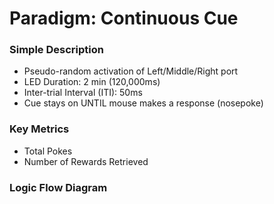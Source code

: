 
# Paradigm: Continuous Cue


### Simple Description

- Pseudo-random activation of Left/Middle/Right port
- LED Duration: 2 min (120,000ms)
- Inter-trial Interval (ITI): 50ms
- Cue stays on UNTIL mouse makes a response (nosepoke)

### Key Metrics

- Total Pokes
- Number of Rewards Retrieved


### Logic Flow Diagram
